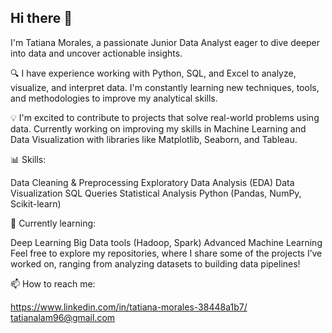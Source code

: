 ## Hi there 👋

I'm Tatiana Morales, a passionate Junior Data Analyst eager to dive deeper into data and uncover actionable insights.

🔍 I have experience working with Python, SQL, and Excel to analyze, visualize, and interpret data. I'm constantly learning new techniques, tools, and methodologies to improve my analytical skills.

💡 I'm excited to contribute to projects that solve real-world problems using data. Currently working on improving my skills in Machine Learning and Data Visualization with libraries like Matplotlib, Seaborn, and Tableau.

📊 Skills:

Data Cleaning & Preprocessing
Exploratory Data Analysis (EDA)
Data Visualization
SQL Queries
Statistical Analysis
Python (Pandas, NumPy, Scikit-learn)

🌱 Currently learning:

Deep Learning
Big Data tools (Hadoop, Spark)
Advanced Machine Learning
Feel free to explore my repositories, where I share some of the projects I’ve worked on, ranging from analyzing datasets to building data pipelines!

📫 How to reach me:

https://www.linkedin.com/in/tatiana-morales-38448a1b7/
tatianalam96@gmail.com
<!--
**tatiana96morales/tatiana96morales** is a ✨ _special_ ✨ repository because its `README.md` (this file) appears on your GitHub profile.

Here are some ideas to get you started:

- 🔭 I’m currently working on ...
- 🌱 I’m currently learning ...
- 👯 I’m looking to collaborate on ...
- 🤔 I’m looking for help with ...
- 💬 Ask me about ...
- 📫 How to reach me: ...
- 😄 Pronouns: ...
- ⚡ Fun fact: ...
-->
